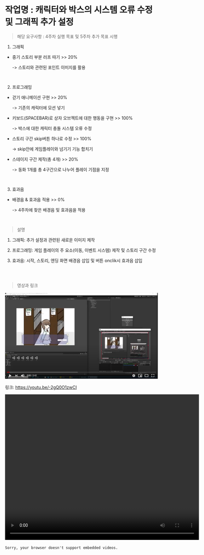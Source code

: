
# 작업명 : 캐릭터와 박스의 시스템 오류 수정 및 그래픽 추가 설정



> 해당 요구사항 : 4주차 실행 목표 및 5주차 추가 목표 시행

1. 그래픽

- 중기 스토리 부분 러프 따기 >> 20%

    -> 스토리와 관련된 포인트 이미지를 활용

<br>

2. 프로그래밍

- 걷기 애니메이션 구현 >> 20%

    -> 기존의 캐릭터에 모션 넣기

- 키보드(SPACEBAR)로 상자 오브젝트에 대한 행동을 구현 >> 100%

    -> 박스에 대한 캐릭터 충돌 시스템 오류 수정

- 스토리 구간 skip버튼 하나로 수정 >> 100%

    -> skip안에 게임플레이와 넘기기 기능 합치기

- 스테이지 구간 제작(총 4개) >> 20%

   -> 동화 1개를 총 4구간으로 나누어 플레이 기점을 지정

<br>


3. 효과음

- 배경음 & 효과음 적용 >> 0%

    -> 4주차에 찾은 배경음 및 효과음을 적용

<br>

> 설명 

1. 그래픽: 추가 설정과 관련된 새로운 이미지 제작


2. 프로그래밍: 게임 플레이의 주 요소(이동, 이벤트 시스템) 제작 및 스토리 구간 수정

3. 효과음: 시작, 스토리, 엔딩 화면 배경음 삽입 및 버튼 onclik시 효과음 삽입

<br><br>

> 영상과 링크

[![관련동영상](./img/5.PNG)](https://youtu.be/-2gQ0O1zwCI)

링크: https://youtu.be/-2gQ0O1zwCI


<video controls width="640" height="480"><source src="5주차.mp4" type="video/mp4">

    Sorry, your browser doesn't support embedded videos.

</video>
